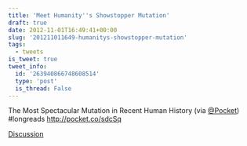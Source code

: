 ```yaml
---
title: 'Meet Humanity''s Showstopper Mutation'
draft: true
date: 2012-11-01T16:49:41+00:00
slug: '201211011649-humanitys-showstopper-mutation'
tags:
  - tweets
is_tweet: true
tweet_info:
  id: '263940866748608514'
  type: 'post'
  is_thread: False
---
```




The Most Spectacular Mutation in Recent Human History (via [@Pocket](https://x.com/Pocket)) #longreads <http://pocket.co/sdcSq>

[Discussion](https://x.com/sytelus/status/263940866748608514)
